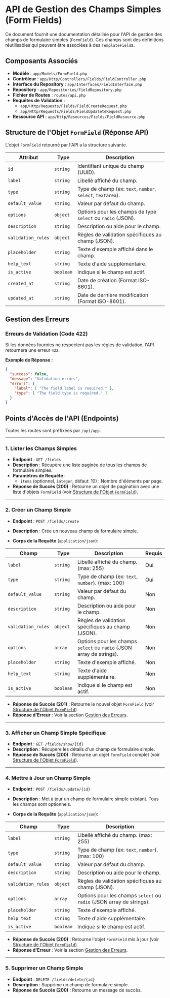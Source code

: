 # API de Gestion des Champs Simples (Form Fields)

Ce document fournit une documentation détaillée pour l'API de gestion des champs de formulaire simples (`FormField`). Ces champs sont des définitions réutilisables qui peuvent être associées à des `TemplateField`s.

## Composants Associés

- **Modèle** : `app/Models/FormField.php`
- **Contrôleur** : `app/Http/Controllers/Fields/FieldController.php`
- **Interface du Repository** : `app/Interfaces/FieldInterface.php`
- **Repository** : `app/Repositories/FieldRepository.php`
- **Fichier de Routes** : `routes/api.php`
- **Requêtes de Validation** :
    - `app/Http/Requests/Fields/FieldCreateRequest.php`
    - `app/Http/Requests/Fields/FieldUpdateteRequest.php`
- **Ressource API** : `app/Http/Resources/Fields/FieldResource.php`

## Structure de l'Objet `FormField` (Réponse API)

L'objet `FormField` retourné par l'API a la structure suivante.

| Attribut           | Type      | Description                                          |
| ------------------ | --------- | ---------------------------------------------------- |
| `id`               | `string`  | Identifiant unique du champ (UUID).                  |
| `label`            | `string`  | Libellé affiché du champ.                            |
| `type`             | `string`  | Type de champ (ex: `text`, `number`, `select`, `textarea`). |
| `default_value`    | `string`  | Valeur par défaut du champ.                          |
| `options`          | `object`  | Options pour les champs de type `select` ou `radio` (JSON). |
| `description`      | `string`  | Description ou aide pour le champ.                   |
| `validation_rules` | `object`  | Règles de validation spécifiques au champ (JSON).    |
| `placeholder`      | `string`  | Texte d'exemple affiché dans le champ.              |
| `help_text`        | `string`  | Texte d'aide supplémentaire.                        |
| `is_active`        | `boolean` | Indique si le champ est actif.                       |
| `created_at`       | `string`  | Date de création (Format ISO-8601).                  |
| `updated_at`       | `string`  | Date de dernière modification (Format ISO-8601).     |

## Gestion des Erreurs

### Erreurs de Validation (Code 422)

Si les données fournies ne respectent pas les règles de validation, l'API retournera une erreur `422`.

**Exemple de Réponse :**
```json
{
  "success": false,
  "message": "Validation errors",
  "errors": {
    "label": [ "The field label is required." ],
    "type": [ "The field type is required." ]
  }
}
```

## Points d'Accès de l'API (Endpoints)

Toutes les routes sont préfixées par `/api/app`.

---

### 1. Lister les Champs Simples

- **Endpoint** : `GET /fields`
- **Description** : Récupère une liste paginée de tous les champs de formulaire simples.
- **Paramètres de Requête** :
  - `items` (optionnel, `integer`, défaut: 10) : Nombre d'éléments par page.
- **Réponse de Succès (200)** : Retourne un objet de pagination avec une liste d'objets `FormField` (voir [Structure de l'Objet `FormField`](#structure-de-lobjet-formfield-réponse-api)).

---

### 2. Créer un Champ Simple

- **Endpoint** : `POST /fields/create`
- **Description** : Crée un nouveau champ de formulaire simple.

- **Corps de la Requête** (`application/json`):

| Champ              | Type      | Description                                          | Requis |
| ------------------ | --------- | ---------------------------------------------------- | ------ |
| `label`            | `string`  | Libellé affiché du champ. (max: 255)                 | Oui    |
| `type`             | `string`  | Type de champ (ex: `text`, `number`). (max: 100)     | Oui    |
| `default_value`    | `string`  | Valeur par défaut du champ.                          | Non    |
| `description`      | `string`  | Description ou aide pour le champ.                   | Non    |
| `validation_rules` | `object`  | Règles de validation spécifiques au champ (JSON).    | Non    |
| `options`          | `array`   | Options pour les champs `select` ou `radio` (JSON array de strings). | Non    |
| `placeholder`      | `string`  | Texte d'exemple affiché.                            | Non    |
| `help_text`        | `string`  | Texte d'aide supplémentaire.                        | Non    |
| `is_active`        | `boolean` | Indique si le champ est actif.                       | Non    |

- **Réponse de Succès (201)** : Retourne le nouvel objet `FormField` (voir [Structure de l'Objet `FormField`](#structure-de-lobjet-formfield-réponse-api)).
- **Réponse d'Erreur** : Voir la section [Gestion des Erreurs](#gestion-des-erreurs).

---

### 3. Afficher un Champ Simple Spécifique

- **Endpoint** : `GET /fields/show/{id}`
- **Description** : Récupère les détails d'un champ de formulaire simple.
- **Réponse de Succès (200)** : Retourne un objet `FormField` complet (voir [Structure de l'Objet `FormField`](#structure-de-lobjet-formfield-réponse-api)).

---

### 4. Mettre à Jour un Champ Simple

- **Endpoint** : `POST /fields/update/{id}`
- **Description** : Met à jour un champ de formulaire simple existant. Tous les champs sont optionnels.

- **Corps de la Requête** (`application/json`):

| Champ              | Type      | Description                                          |
| ------------------ | --------- | ---------------------------------------------------- |
| `label`            | `string`  | Libellé affiché du champ. (max: 255)                 |
| `type`             | `string`  | Type de champ (ex: `text`, `number`). (max: 100)     |
| `default_value`    | `string`  | Valeur par défaut du champ.                          |
| `description`      | `string`  | Description ou aide pour le champ.                   |
| `validation_rules` | `object`  | Règles de validation spécifiques au champ (JSON).    |
| `options`          | `array`   | Options pour les champs `select` ou `radio` (JSON array de strings). |
| `placeholder`      | `string`  | Texte d'exemple affiché.                            |
| `help_text`        | `string`  | Texte d'aide supplémentaire.                        |
| `is_active`        | `boolean` | Indique si le champ est actif.                       |

- **Réponse de Succès (200)** : Retourne l'objet `FormField` mis à jour (voir [Structure de l'Objet `FormField`](#structure-de-lobjet-formfield-réponse-api)).
- **Réponse d'Erreur** : Voir la section [Gestion des Erreurs](#gestion-des-erreurs).

---

### 5. Supprimer un Champ Simple

- **Endpoint** : `DELETE /fields/delete/{id}`
- **Description** : Supprime un champ de formulaire simple.
- **Réponse de Succès (200)** : Retourne un message de succès.
